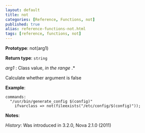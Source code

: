 ```yaml
---
layout: default
title: not
categories: [Reference, Functions, not]
published: true
alias: reference-functions-not.html
tags: [reference, functions, not]
---
```




**Prototype**: not(arg1) 

**Return type**: `string`

  
 *arg1* : Class value, *in the range* .\*   

Calculate whether argument is false

**Example**:  
   

```cf3
commands:
  "/usr/bin/generate_config $(config)"
    ifvarclass => not(fileexists("/etc/config/$(config)"));
```

**Notes**:  
   
 *History*: Was introduced in 3.2.0, Nova 2.1.0 (2011)
